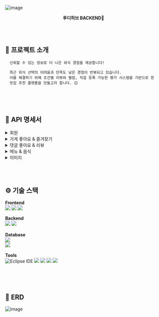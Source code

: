 ![image](https://github.com/user-attachments/assets/14fc0f4e-db7b-4f3c-b4da-84e97c789864)
<div align=center>
  
  **푸디허브 BACKEND🍞**
</div>

<br><br>

## 🍞 프로젝트 소개
```
  신뢰할 수 있는 정보로 더 나은 외식 경험을 제공합니다!

  최근 외식 선택의 어려움과 만족도 낮은 경험이 반복되고 있습니다. 
  이를 해결하기 위해 조건별 리뷰와 별점, 직접 등록 가능한 평가 시스템을 기반으로 한
  맛집 추천 플랫폼을 만들고자 합니다. 😊

```

<br><br><br>
## 📢 API 명세서

<details>
  <summary> 회원 </summary>
  
  ![image](https://github.com/user-attachments/assets/d6cb979e-6d6f-4d4d-a31d-c2a737fdaa94)<br>
<br>

</details>

<details>
  <summary> 가게 좋아요 & 즐겨찾기 </summary>
  
  ![image](https://github.com/user-attachments/assets/c9a088cc-e0d1-4dca-8636-0201f859b776)<br>
<br>

</details>

<details>
  <summary> 댓글 좋아요 & 리뷰 </summary>
  
  ![image](https://github.com/user-attachments/assets/bae307d9-87b4-4f92-be74-b95ee5451391)<br>
<br>

</details>

<details>
  <summary> 메뉴 & 음식 </summary>
  
  ![image](https://github.com/user-attachments/assets/8096ce31-23a9-43f3-aad5-a318a3e97e1e)<br>
<br>

</details>

<details>
  <summary> 이미지 </summary>
  
  ![image](https://github.com/user-attachments/assets/cd31148f-e025-437a-b7d8-19f7f04a6202)<br>
<br>

</details>
<br><br><br>

## ⚙️ 기술 스택

**Frontend**<br>
<img src="https://img.shields.io/badge/html-E34F26?style=for-the-badge&logo=html5&logoColor=white">
<img src="https://img.shields.io/badge/css-1572B6?style=for-the-badge&logo=css3&logoColor=white">
<img src="https://img.shields.io/badge/javascript-F7DF1E?style=for-the-badge&logo=javascript&logoColor=black">
<br>

**Backend**<br>
<img src="https://img.shields.io/badge/Java-007396?style=for-the-badge&logo=Java&logoColor=white"> 
<img src="https://img.shields.io/badge/Spring-6DB33F?style=for-the-badge&logo=Spring&logoColor=white">
<br><br>
**Database**<br>
<img src="https://img.shields.io/badge/oracle-F80000?style=for-the-badge&logo=oracle&logoColor=white">  
<img src="https://img.shields.io/badge/MyBatis-000000?style=for-the-badge&logo=MyBatis&logoColor=white"> 
<br><br>
**Tools**<br>
![Eclipse IDE](https://img.shields.io/badge/Eclipse%20IDE-2C2255.svg?&style=for-the-badge&logo=Eclipse%20IDE&logoColor=white)
<img src="https://img.shields.io/badge/Postman-FF6C37?style=for-the-badge&logo=postman&logoColor=white">
<img src="https://img.shields.io/badge/git-F05032?style=for-the-badge&logo=git&logoColor=white">
<img src="https://img.shields.io/badge/github-181717?style=for-the-badge&logo=github&logoColor=white">
<img src="https://img.shields.io/badge/Notion-black?style=for-the-badge&logo=Notion&logoColor=white"/>


<br><br><br>

## 🥐 ERD
![image](https://github.com/user-attachments/assets/453e7644-16e1-4053-84f2-261af5076fc2)

<br><br><br> 
